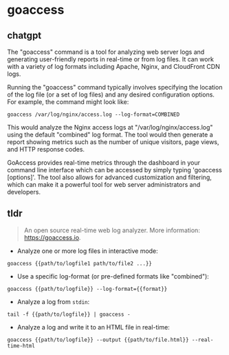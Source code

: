 # goaccess 
## chatgpt 
The "goaccess" command is a tool for analyzing web server logs and generating user-friendly reports in real-time or from log files. It can work with a variety of log formats including Apache, Nginx, and CloudFront CDN logs.

Running the "goaccess" command typically involves specifying the location of the log file (or a set of log files) and any desired configuration options. For example, the command might look like:

```
goaccess /var/log/nginx/access.log --log-format=COMBINED
```

This would analyze the Nginx access logs at "/var/log/nginx/access.log" using the default "combined" log format. The tool would then generate a report showing metrics such as the number of unique visitors, page views, and HTTP response codes.

GoAccess provides real-time metrics through the dashboard in your command line interface which can be accessed by simply typing 'goaccess [options]'. The tool also allows for advanced customization and filtering, which can make it a powerful tool for web server administrators and developers. 

## tldr 
 
> An open source real-time web log analyzer.
> More information: <https://goaccess.io>.

- Analyze one or more log files in interactive mode:

`goaccess {{path/to/logfile1 path/to/file2 ...}}`

- Use a specific log-format (or pre-defined formats like "combined"):

`goaccess {{path/to/logfile}} --log-format={{format}}`

- Analyze a log from `stdin`:

`tail -f {{path/to/logfile}} | goaccess -`

- Analyze a log and write it to an HTML file in real-time:

`goaccess {{path/to/logfile}} --output {{path/to/file.html}} --real-time-html`
